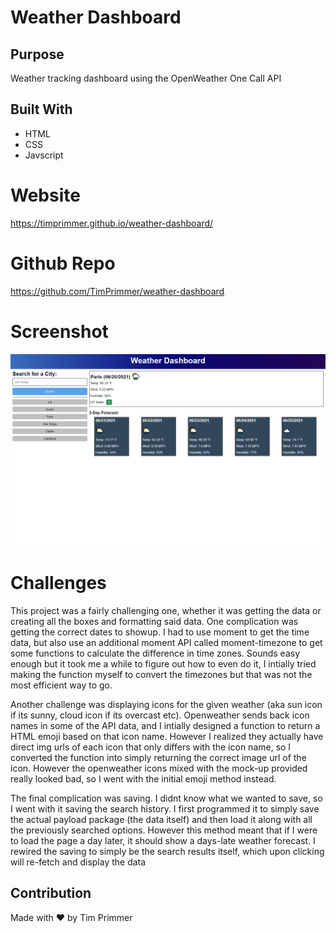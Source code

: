 # Weather Dashboard

## Purpose
Weather tracking dashboard using the OpenWeather One Call API

## Built With
* HTML
* CSS
* Javscript

# Website
https://timprimmer.github.io/weather-dashboard/
# Github Repo
https://github.com/TimPrimmer/weather-dashboard

# Screenshot
![Screenshot of Main Page](/assets/imgs/screenshot.png "Main Page")

# Challenges
This project was a fairly challenging one, whether it was getting the data or creating all the boxes and formatting said data. One complication was getting the correct dates to showup. I had to use moment to get the time data, but also use an additional moment API called moment-timezone to get some functions to calculate the difference in time zones. Sounds easy enough but it took me a while to figure out how to even do it, I intially tried making the function myself to convert the timezones but that was not the most efficient way to go.

Another challenge was displaying icons for the given weather (aka sun icon if its sunny, cloud icon if its overcast etc). Openweather sends back icon names in some of the API data, and I intially designed a function to return a HTML emoji based on that icon name. However I realized they actually have direct img urls of each icon that only differs with the icon name, so I converted the function into simply returning the correct image url of the icon. However the openweather icons mixed with the mock-up provided really looked bad, so I went with the initial emoji method instead.

The final complication was saving. I didnt know what we wanted to save, so I went with it saving the search history. I first programmed it to simply save the actual payload package (the data itself) and then load it along with all the previously searched options. However this method meant that if I were to load the page a day later, it should show a days-late weather forecast. I rewired the saving to simply be the search results itself, which upon clicking will re-fetch and display the data

## Contribution
Made with ❤️ by Tim Primmer


